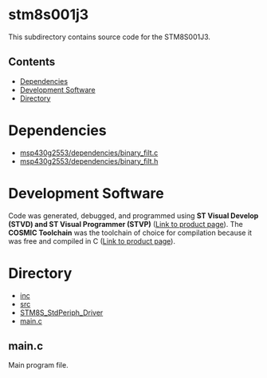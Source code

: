 # stm8s001j3
This subdirectory contains source code for the STM8S001J3.

## Contents
* [Dependencies](#dependencies)
* [Development Software](#development-software)
* [Directory](#directory)

# Dependencies
* [msp430g2553/dependencies/binary_filt.c](../msp430g2553/dependencies/binary_filt.c)
* [msp430g2553/dependencies/binary_filt.h](../msp430g2553/dependencies/binary_filt.h)

# Development Software
Code was generated, debugged, and programmed using **ST Visual Develop (STVD) and ST Visual Programmer (STVP)** ([Link to product page](https://www.st.com/en/development-tools/stvd-stm8.html)). The **COSMIC Toolchain** was the toolchain of choice for compilation because it was free and compiled in C ([Link to product page](http://www.cosmic-software.com/download.php)).

# Directory
* [inc](inc/)
* [src](src/)
* [STM8S_StdPeriph_Driver](STM8S_StdPeriph_Driver/)
* [main.c](main.c)

## main.c
Main program file.